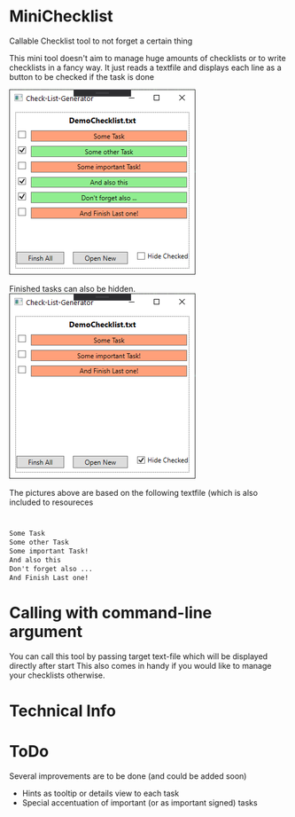 # MiniChecklist
Callable Checklist tool to not forget a certain thing

This mini tool doesn't aim to manage huge amounts of checklists or to write checklists in a fancy way.
It just reads a textfile and displays each line as a button to be checked if the task is done

![Preview](Images/DemoChecklist_SomeChecked.png)

Finished tasks can also be hidden.
![Preview](Images/DemoChecklist_CheckedAreHided.png)

The pictures above are based on the following textfile (which is also included to resoureces
# 
``` text
Some Task
Some other Task
Some important Task!
And also this
Don't forget also ...
And Finish Last one!
```

# Calling with command-line argument
You can call this tool by passing target text-file which will be displayed directly after start
This also comes in handy if you would like to manage your checklists otherwise.

# Technical Info

# ToDo
Several improvements are to be done (and could be added soon)
- Hints as tooltip or details view to each task
- Special accentuation of important (or as important signed) tasks
